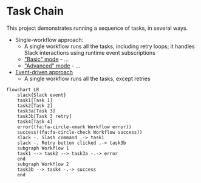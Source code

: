 # Task Chain

This project demonstrates running a sequence of tasks, in several ways.

- Single-workflow approach:
  - A single workflow runs all the tasks, including retry loops; it handles
    Slack interactions using runtime event subscriptions
  - ["Basic" mode](./single_workflow/basic/) - ...
  - ["Advanced" mode](./single_workflow/advanced/) - ...
- [Event-driven approach](./event_driven/)
  - A single workflow runs all the tasks, except retries

```mermaid
flowchart LR
    slack{Slack event}
    task1[Task 1]
    task2[Task 2]
    task3a[Task 3]
    task3b[Task 3 retry]
    task4[Task 4]
    error((fa:fa-circle-xmark Workflow error))
    success((fa:fa-circle-check Workflow success))
    slack -. Slash command .-> task1
    slack -. Retry button clicked .-> task3b
    subgraph Workflow 1
    task1 --> task2 --> task3a -.-> error
    end
    subgraph Workflow 2
    task3b --> task4 -.-> success
    end
```
